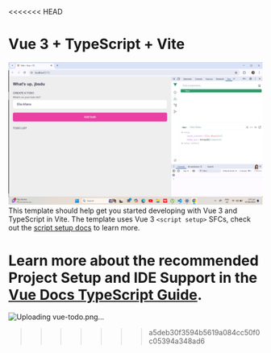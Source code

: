 <<<<<<< HEAD
# Vue 3 + TypeScript + Vite
![alt text](vue-todo.png)
This template should help get you started developing with Vue 3 and TypeScript in Vite. The template uses Vue 3 `<script setup>` SFCs, check out the [script setup docs](https://v3.vuejs.org/api/sfc-script-setup.html#sfc-script-setup) to learn more.

Learn more about the recommended Project Setup and IDE Support in the [Vue Docs TypeScript Guide](https://vuejs.org/guide/typescript/overview.html#project-setup).
=======
![Uploading vue-todo.png…]()

>>>>>>> a5deb30f3594b5619a084cc50f0c05394a348ad6
